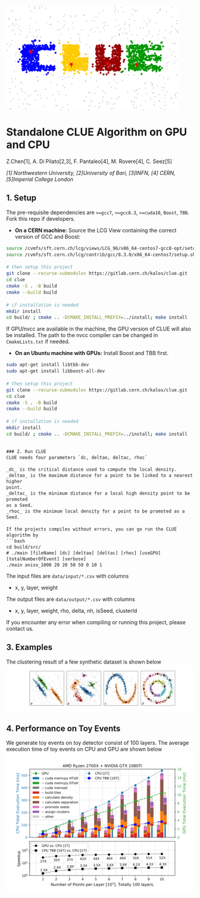 ![Logo](plots/clue_logo.png)

# Standalone CLUE Algorithm on GPU and CPU

Z.Chen[1], A. Di Pilato[2,3], F. Pantaleo[4], M. Rovere[4], C. Seez[5]

*[1] Northwestern University, [2]University of Bari, [3]INFN, [4] CERN, [5]Imperial College London*

## 1. Setup

The pre-requisite dependencies are `>=gcc7`, `<=gcc8.3`, `>=cuda10`, `Boost`, `TBB`. Fork this repo if developers.

* **On a CERN machine:** Source the LCG View containing the correct version of GCC and Boost:
```bash
source /cvmfs/sft.cern.ch/lcg/views/LCG_96/x86_64-centos7-gcc8-opt/setup.sh
source /cvmfs/sft.cern.ch/lcg/contrib/gcc/8.3.0/x86_64-centos7/setup.sh

# then setup this project
git clone --recurse-submodules https://gitlab.cern.ch/kalos/clue.git
cd clue
cmake -S . -B build
cmake --build build

# if installation is needed
mkdir install
cd build/ ; cmake .. -DCMAKE_INSTALL_PREFIX=../install; make install
```
If GPU/nvcc are available in the machine, the GPU version of CLUE will also be installed.
The path to the nvcc compiler can be changed in `CmakeLists.txt` if needed.

* **On an Ubuntu machine with GPUs:** Install Boost and TBB first.
```bash
sudo apt-get install libtbb-dev
sudo apt-get install libboost-all-dev

# then setup this project
git clone --recurse-submodules https://gitlab.cern.ch/kalos/clue.git
cd clue
cmake -S . -B build
cmake --build build

# if installation is needed
mkdir install
cd build/ ; cmake .. -DCMAKE_INSTALL_PREFIX=../install; make install
```
```

### 2. Run CLUE
CLUE needs four parameters `dc, deltao, deltac, rhoc`

_dc_ is the critical distance used to compute the local density.
_deltao_ is the maximum distance for a point to be linked to a nearest higher
point.
_deltac_ is the minimum distance for a local high density point to be promoted
as a Seed.
_rhoc_ is the minimum local density for a point to be promoted as a Seed.

If the projects compiles without errors, you can go run the CLUE algorithm by
```bash
cd build/src/
# ./main [fileName] [dc] [deltao] [deltac] [rhoc] [useGPU] [totalNumberOfEvent] [verbose]
./main aniso_1000 20 20 50 50 0 10 1
```

The input files are `data/input/*.csv` with columns 
* x, y, layer, weight

The output files are `data/output/*.csv` with columns
* x, y, layer, weight, rho, delta, nh, isSeed, clusterId

If you encounter any error when compiling or running this project, please
contact us.

## 3. Examples
The clustering result of a few synthetic dataset is shown below
![Datasets](Figure3.png)

## 4. Performance on Toy Events
We generate toy events on toy detector consist of 100 layers.
The average execution time of toy events on CPU and GPU are shown below
![Execution Time](Figure5_1.png)

